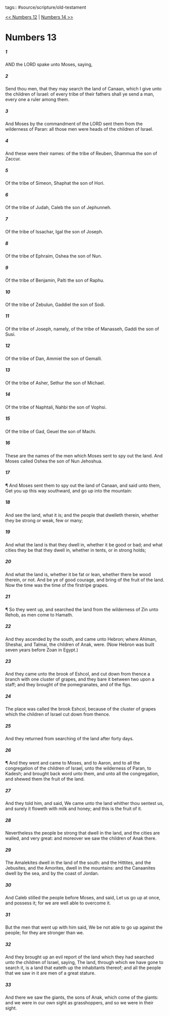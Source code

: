 tags:: #source/scripture/old-testament

[<< Numbers 12](old-testament/04_Numbers/Numbers_12.md) | [Numbers 14 >>](old-testament/04_Numbers/Numbers_14.md)

# Numbers 13

##### 1

AND the LORD spake unto Moses, saying,

##### 2

Send thou men, that they may search the land of Canaan, which I give unto the children of Israel: of every tribe of their fathers shall ye send a man, every one a ruler among them.

##### 3

And Moses by the commandment of the LORD sent them from the wilderness of Paran: all those men were heads of the children of Israel.

##### 4

And these were their names: of the tribe of Reuben, Shammua the son of Zaccur.

##### 5

Of the tribe of Simeon, Shaphat the son of Hori.

##### 6

Of the tribe of Judah, Caleb the son of Jephunneh.

##### 7

Of the tribe of Issachar, Igal the son of Joseph.

##### 8

Of the tribe of Ephraim, Oshea the son of Nun.

##### 9

Of the tribe of Benjamin, Palti the son of Raphu.

##### 10

Of the tribe of Zebulun, Gaddiel the son of Sodi.

##### 11

Of the tribe of Joseph, namely, of the tribe of Manasseh, Gaddi the son of Susi.

##### 12

Of the tribe of Dan, Ammiel the son of Gemalli.

##### 13

Of the tribe of Asher, Sethur the son of Michael.

##### 14

Of the tribe of Naphtali, Nahbi the son of Vophsi.

##### 15

Of the tribe of Gad, Geuel the son of Machi.

##### 16

These are the names of the men which Moses sent to spy out the land. And Moses called Oshea the son of Nun Jehoshua.

##### 17

¶ And Moses sent them to spy out the land of Canaan, and said unto them, Get you up this way southward, and go up into the mountain:

##### 18

And see the land, what it is; and the people that dwelleth therein, whether they be strong or weak, few or many;

##### 19

And what the land is that they dwell in, whether it be good or bad; and what cities they be that they dwell in, whether in tents, or in strong holds;

##### 20

And what the land is, whether it be fat or lean, whether there be wood therein, or not. And be ye of good courage, and bring of the fruit of the land. Now the time was the time of the firstripe grapes.

##### 21

¶ So they went up, and searched the land from the wilderness of Zin unto Rehob, as men come to Hamath.

##### 22

And they ascended by the south, and came unto Hebron; where Ahiman, Sheshai, and Talmai, the children of Anak, were. (Now Hebron was built seven years before Zoan in Egypt.)

##### 23

And they came unto the brook of Eshcol, and cut down from thence a branch with one cluster of grapes, and they bare it between two upon a staff; and they brought of the pomegranates, and of the figs.

##### 24

The place was called the brook Eshcol, because of the cluster of grapes which the children of Israel cut down from thence.

##### 25

And they returned from searching of the land after forty days.

##### 26

¶ And they went and came to Moses, and to Aaron, and to all the congregation of the children of Israel, unto the wilderness of Paran, to Kadesh; and brought back word unto them, and unto all the congregation, and shewed them the fruit of the land.

##### 27

And they told him, and said, We came unto the land whither thou sentest us, and surely it floweth with milk and honey; and this is the fruit of it.

##### 28

Nevertheless the people be strong that dwell in the land, and the cities are walled, and very great: and moreover we saw the children of Anak there.

##### 29

The Amalekites dwell in the land of the south: and the Hittites, and the Jebusites, and the Amorites, dwell in the mountains: and the Canaanites dwell by the sea, and by the coast of Jordan.

##### 30

And Caleb stilled the people before Moses, and said, Let us go up at once, and possess it; for we are well able to overcome it.

##### 31

But the men that went up with him said, We be not able to go up against the people; for they are stronger than we.

##### 32

And they brought up an evil report of the land which they had searched unto the children of Israel, saying, The land, through which we have gone to search it, is a land that eateth up the inhabitants thereof; and all the people that we saw in it are men of a great stature.

##### 33

And there we saw the giants, the sons of Anak, which come of the giants: and we were in our own sight as grasshoppers, and so we were in their sight.
